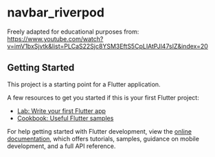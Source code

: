 # navbar_riverpod

Freely adapted for educational purposes from: https://www.youtube.com/watch?v=imV1bxSjvtk&list=PLCaS22Sjc8YSM3EftS5CpLIAtPJl47sIZ&index=20

## Getting Started

This project is a starting point for a Flutter application.

A few resources to get you started if this is your first Flutter project:

- [Lab: Write your first Flutter app](https://docs.flutter.dev/get-started/codelab)
- [Cookbook: Useful Flutter samples](https://docs.flutter.dev/cookbook)

For help getting started with Flutter development, view the
[online documentation](https://docs.flutter.dev/), which offers tutorials,
samples, guidance on mobile development, and a full API reference.
